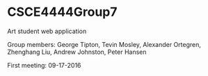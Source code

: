 # CSCE4444Group7
Art student web application

Group members: George Tipton, Tevin Mosley, Alexander Ortegren, Zhenghang Liu, Andrew Johnston, Peter Hansen

First meeting: 09-17-2016

